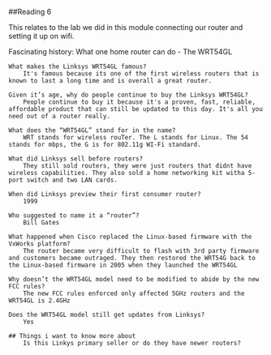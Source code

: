 ##Reading 6

This relates to the lab we did in this module connecting our router and setting it up on wifi.

Fascinating history: What one home router can do - The WRT54GL

    What makes the Linksys WRT54GL famous?
        It's famous because its one of the first wireless routers that is known to last a long time and is overall a great router.
    
    Given it’s age, why do people continue to buy the Linksys WRT54GL?
        People continue to buy it because it's a proven, fast, reliable, affordable product that can still be updated to this day. It's all you need out of a router really.
    
    What does the “WRT54GL” stand for in the name?
        WRT stands for wireless rouTer. The L stands for Linux. The 54 stands for mbps, the G is for 802.11g WI-Fi standard.
    
    What did Linksys sell before routers?
        They still sold routers, they were just routers that didnt have wireless capabilities. They also sold a home networking kit witha 5-port switch and two LAN cards.
    
    When did Linksys preview their first consumer router?
        1999
    
    Who suggested to name it a “router”?
        Bill Gates
    
    What happened when Cisco replaced the Linux-based firmware with the VxWorks platform?
        The router became very difficult to flash with 3rd party firmware and customers became outraged. They then restored the WRT54G back to the Linux-based firmware in 2005 when they launched the WRT54GL
    
    Why doesn’t the WRT54GL model need to be modified to abide by the new FCC rules?
        The new FCC rules enforced only affected 5GHz routers and the WRT54GL is 2.4GHz
    
    Does the WRT54GL model still get updates from Linksys?
        Yes

    ## Things i want to know more about
        Is this Linkys primary seller or do they have newer routers?
        
        
    
